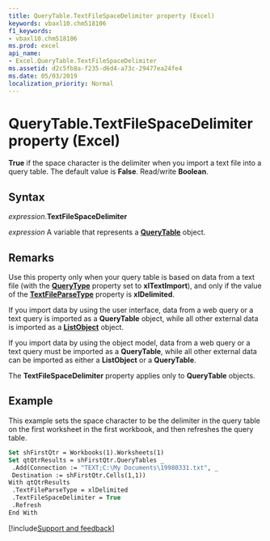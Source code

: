 ```yaml
---
title: QueryTable.TextFileSpaceDelimiter property (Excel)
keywords: vbaxl10.chm518106
f1_keywords:
- vbaxl10.chm518106
ms.prod: excel
api_name:
- Excel.QueryTable.TextFileSpaceDelimiter
ms.assetid: d2c5fb8a-f235-d6d4-a73c-29477ea24fe4
ms.date: 05/03/2019
localization_priority: Normal
---
```



# QueryTable.TextFileSpaceDelimiter property (Excel)

**True** if the space character is the delimiter when you import a text file into a query table. The default value is **False**. Read/write **Boolean**.


## Syntax

_expression_.**TextFileSpaceDelimiter**

_expression_ A variable that represents a **[QueryTable](Excel.QueryTable.md)** object.


## Remarks

Use this property only when your query table is based on data from a text file (with the **[QueryType](Excel.QueryTable.QueryType.md)** property set to **xlTextImport**), and only if the value of the **[TextFileParseType](Excel.QueryTable.TextFileParseType.md)** property is **xlDelimited**.

If you import data by using the user interface, data from a web query or a text query is imported as a **QueryTable** object, while all other external data is imported as a **[ListObject](Excel.ListObject.md)** object.

If you import data by using the object model, data from a web query or a text query must be imported as a **QueryTable**, while all other external data can be imported as either a **ListObject** or a **QueryTable**.

The **TextFileSpaceDelimiter** property applies only to **QueryTable** objects.


## Example

This example sets the space character to be the delimiter in the query table on the first worksheet in the first workbook, and then refreshes the query table.

```vb
Set shFirstQtr = Workbooks(1).Worksheets(1) 
Set qtQtrResults = shFirstQtr.QueryTables _ 
 .Add(Connection := "TEXT;C:\My Documents\19980331.txt", _ 
 Destination := shFirstQtr.Cells(1,1)) 
With qtQtrResults 
 .TextFileParseType = xlDelimited 
 .TextFileSpaceDelimiter = True 
 .Refresh 
End With
```




[!include[Support and feedback](~/includes/feedback-boilerplate.md)]